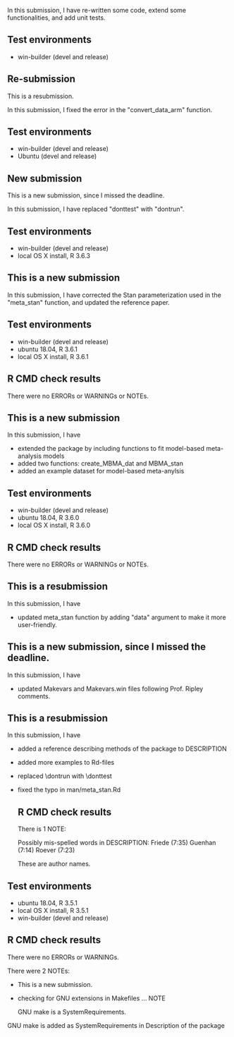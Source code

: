 
In this submission, I have re-written some code, extend some functionalities, and add unit tests.

## Test environments
* win-builder (devel and release)


## Re-submission

This is a resubmission.

In this submission, I fixed the error in the "convert_data_arm" function.

## Test environments
* win-builder (devel and release)
* Ubuntu (devel and release)




## New submission

This is a new submission, since I missed the deadline.

In this submission, I have replaced "donttest" with "dontrun".

## Test environments
* win-builder (devel and release)
* local OS X install, R 3.6.3



## This is a new submission

In this submission, I have corrected the Stan parameterization used in the "meta_stan" function, and updated the reference paper.

## Test environments
* win-builder (devel and release)
* ubuntu 18.04, R 3.6.1
* local OS X install, R 3.6.1

## R CMD check results
There were no ERRORs or WARNINGs or NOTEs. 


## This is a new submission

In this submission, I have
* extended the package by including functions to fit model-based meta-analysis models
* added two functions: create_MBMA_dat and MBMA_stan
* added an example dataset for model-based meta-anylsis

## Test environments
* win-builder (devel and release)
* ubuntu 18.04, R 3.6.0
* local OS X install, R 3.6.0

## R CMD check results
There were no ERRORs or WARNINGs or NOTEs. 


## This is a resubmission

In this submission, I have
* updated meta_stan function by adding "data" argument to make it more user-friendly.


## This is a new submission, since I missed the deadline.

In this submission, I have
* updated Makevars and Makevars.win files following Prof. Ripley comments.

## This is a resubmission

In this submission, I have
* added a reference describing methods of the package to DESCRIPTION
* added more examples to Rd-files
* replaced \dontrun with \donttest
* fixed the typo in man/meta_stan.Rd

  ## R CMD check results
  There is 1 NOTE:
  
  Possibly mis-spelled words in DESCRIPTION:
    Friede (7:35)
    Guenhan (7:14)
    Roever (7:23)
  
  These are author names.

## Test environments
* ubuntu 18.04, R 3.5.1
* local OS X install, R 3.5.1
* win-builder (devel and release)

## R CMD check results
There were no ERRORs or WARNINGs. 

There were 2 NOTEs:

* This is a new submission.

* checking for GNU extensions in Makefiles ... NOTE

  GNU make is a SystemRequirements.

GNU make is added as SystemRequirements in Description 
of the package
